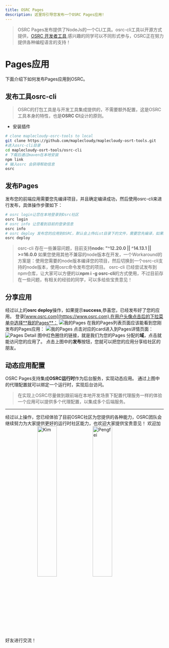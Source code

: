 ```yaml
---
title: OSRC Pages
description: 这里将引导您发布一个OSRC Pages应用!
---
```


> OSRC Pages发布提供了NodeJs的一个CLI工具。osrc-cli工具以开源方式提供，[OSRC 开发者工具](https://github.com/maplecloudy/maplecloudy-osrt-tools/tree/master/osrc-cli),感兴趣的同学可以不同形式参与，OSRC正在努力提供各种编程语言的支持！

# Pages应用

下面介绍下如何发布Pages应用到OSRC。

## 发布工具osrc-cli

> OSRC的打包工具是与开发工具集成提供的，不需要额外配置，这是OSRC工具本身的特性，也是**OSRC CI**设计的原则。

- 安装插件

```bash
# clone maplecloudy-osrc-tools to local
git clone https://github.com/maplecloudy/maplecloudy-osrt-tools.git
#进入osrc-cli目录
cd maplecloudy-osrt-tools/osrc-cli
# 下载后通过maven在本地安装
npm link
# 输入osrc 会获得帮助信息
osrc
```
## 发布Pages

发布您的前端应用需要您先编译项目，并且确定编译成功，然后使用osrc-cli来进行发布，具体操作步骤如下：

```bash
# osrc login让您在本地登录到Osrc社区
osrc login
# osrc info 让您看到目前的登录信息
osrc info
# osrc deploy 发布您的应用到OSRC，默认会上传dist目录下的文件，需要您先编译，如果编译输出其他目录，可以通过-d 指定要发布的内容
osrc deploy
```
> osrc-cli 存在一些兼容问题，目前支持**node: "^12.20.0 || ^14.13.1 || >=16.0.0**
> 如果您使用其他不兼容的node版本在开发，一个Workaround的方案是：使用您需要的node版本编译您的项目，然后切换到一个osrc-cli支持的node版本，使用osrc命令发布您的项目。
> osrc-cli 已经尝试发布到npm仓库，让大家可以方便的以**npm i -g osrc-cli**的方式使用，不过目前存在一些问题，有相关的经验的同学，可以多给些宝贵意见！
## 分享应用

经过以上的**osrc deploy**操作，如果提示**success**,恭喜您，已经发布好了您的应用。
登录[www.osrc.com](htttps://www.osrc.com),在用户头像点击后的下拉菜单中选择**我的Pages**：
![我的Pages](/assets/img/my-pages.png)
在我的Pages列表页面应该能看到您刚发布的Pages应用：
![我的Pages](/assets/img/my-pages-list.png)
点击对应的card进入到Pages详情页面：
![Pages Detail](/assets/img/pages-detail.png)
图中红色圈住的链接，就是我们为您的Pages 分配的**域**，点击就能访问您的应用了。
点击上图中的**发布**按钮，您就可以把您的应用分享给社区的朋友。

## 动态应用配置

OSRC Pages支持集成**OSRC运行时**作为后台服务，实现动态应用。
通过上图中的代理配置就可以绑定一个运行时，实现后台访问。
> 在实现上OSRC尽量做到跟前端在本地开发场景下配置代理服务一样的体验
> 一个应用可以提供多个代理配置，以集成多个后端服务。


----

经过以上操作，您已经体验了目前OSRC社区为您提供的各种能力，OSRC团队会继续努力为大家提供更好的运行时社区能力，也欢迎大家提供宝贵意见！
欢迎加好友进行交流！
<img src="/assets/img/kim-card.jpg" width = "35%" height = "35%" alt="Kim" align=center /><img src="/assets/img/pengfei-card.jpg" width = "35%" height = "35%" alt="Pengfei" align=center />

